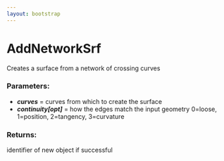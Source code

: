 ```yaml
---
layout: bootstrap
---
```


# AddNetworkSrf

Creates a surface from a network of crossing curves
        

### Parameters:

- ***curves*** = curves from which to create the surface
- ***continuity[opt]*** = how the edges match the input geometry
  0=loose, 1=position, 2=tangency, 3=curvature
        

### Returns:


identifier of new object if successful
        
